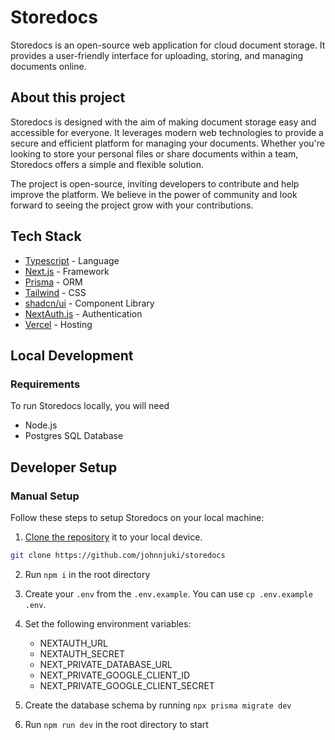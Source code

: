 # Storedocs

Storedocs is an open-source web application for cloud document storage. It provides a user-friendly interface for uploading, storing, and managing documents online. 

## About this project

Storedocs is designed with the aim of making document storage easy and accessible for everyone. It leverages modern web technologies to provide a secure and efficient platform for managing your documents. Whether you're looking to store your personal files or share documents within a team, Storedocs offers a simple and flexible solution. 

The project is open-source, inviting developers to contribute and help improve the platform. We believe in the power of community and look forward to seeing the project grow with your contributions.

## Tech Stack

- [Typescript](https://www.typescriptlang.org/) - Language
- [Next.js](https://nextjs.org/) - Framework
- [Prisma](https://www.prisma.io/) - ORM
- [Tailwind](https://tailwindcss.com/) - CSS
- [shadcn/ui](https://ui.shadcn.com/) - Component Library
- [NextAuth.js](https://next-auth.js.org/) - Authentication
- [Vercel](https://vercel.com) - Hosting

## Local Development

### Requirements

To run Storedocs locally, you will need

- Node.js
- Postgres SQL Database

## Developer Setup

### Manual Setup

Follow these steps to setup Storedocs on your local machine:

1. [Clone the repository](https://help.github.com/articles/cloning-a-repository/) it to your local device.

```sh
git clone https://github.com/johnnjuki/storedocs
```

2. Run `npm i` in the root directory

3. Create your `.env` from the `.env.example`. You can use `cp .env.example .env`.

4. Set the following environment variables:

   - NEXTAUTH_URL
   - NEXTAUTH_SECRET
   - NEXT_PRIVATE_DATABASE_URL
   - NEXT_PRIVATE_GOOGLE_CLIENT_ID
   - NEXT_PRIVATE_GOOGLE_CLIENT_SECRET

5. Create the database schema by running `npx prisma migrate dev`

6. Run `npm run dev` in the root directory to start
